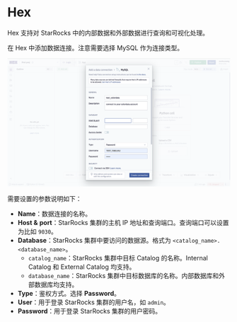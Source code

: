 # Hex

Hex 支持对 StarRocks 中的内部数据和外部数据进行查询和可视化处理。

在 Hex 中添加数据连接。注意需要选择 MySQL 作为连接类型。

![Hex](../../assets/BI_hex_1.png)

需要设置的参数说明如下：

- **Name**：数据连接的名称。
- **Host &** **port**：StarRocks 集群的主机 IP 地址和查询端口。查询端口可以设置为比如 `9030`。
- **Database**：StarRocks 集群中要访问的数据源。格式为 `<catalog_name>.<database_name>`。
  - `catalog_name`：StarRocks 集群中目标 Catalog 的名称。Internal Catalog 和 External Catalog 均支持。
  - `database_name`：StarRocks 集群中目标数据库的名称。内部数据库和外部数据库均支持。
- **Type**：鉴权方式。选择 **Password**。
- **User**：用于登录 StarRocks 集群的用户名，如 `admin`。
- **Password**：用于登录 StarRocks 集群的用户密码。
